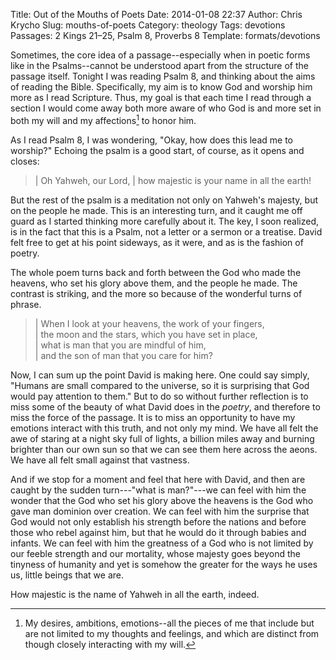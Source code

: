 Title: Out of the Mouths of Poets
Date: 2014-01-08 22:37
Author: Chris Krycho
Slug: mouths-of-poets
Category: theology
Tags: devotions
Passages: 2 Kings 21–25, Psalm 8, Proverbs 8
Template: formats/devotions

Sometimes, the core idea of a passage--especially when in poetic forms like in
the Psalms--cannot be understood apart from the structure of the passage itself.
Tonight I was reading Psalm 8, and thinking about the aims of reading the Bible.
Specifically, my aim is to know God and worship him more as I read Scripture.
Thus, my goal is that each time I read through a section I would come away both
more aware of who God is and more set in both my will and my
affections[^affections] to honor him.

As I read Psalm 8, I was wondering, "Okay, how does this lead me to worship?"
Echoing the psalm is a good start, of course, as it opens and closes:

> | Oh Yahweh, our Lord,
> |     how majestic is your name in all the earth!

But the rest of the psalm is a meditation not only on Yahweh's majesty, but on
the people he made. This is an interesting turn, and it caught me off guard as I
started thinking more carefully about it. The key, I soon realized, is in the
fact that this is a Psalm, not a letter or a sermon or a treatise. David felt
free to get at his point sideways, as it were, and as is the fashion of poetry.

The whole poem turns back and forth between the God who made the heavens, who
set his glory above them, and the people he made. The contrast is striking, and
the more so because of the wonderful turns of phrase.

> | When I look at your heavens, the work of your fingers,  
> |         the moon and the stars, which you have set in place,  
> |     what is man that you are mindful of him,  
> |         and the son of man that you care for him?

Now, I can sum up the point David is making here. One could say simply, "Humans
are small compared to the universe, so it is surprising that God would pay
attention to them."  But to do so without further reflection is to miss some of
the beauty of what David does in the *poetry*, and therefore to miss the force
of the passage. It is to miss an opportunity to have my emotions interact with
this truth, and not only my mind. We have all felt the awe of staring at a night
sky full of lights, a billion miles away and burning brighter than our own sun
so that we can see them here across the aeons. We have all felt small against
that vastness.

And if we stop for a moment and feel that here with David, and then are caught
by the sudden turn---"what is man?"---we can feel with him the wonder that the
God who set his glory above the heavens is the God who gave man dominion over
creation. We can feel with him the surprise that God would not only establish
his strength before the nations and before those who rebel against him, but that
he would do it through babies and infants. We can feel with him the greatness of
a God who is not limited by our feeble strength and our mortality, whose majesty
goes beyond the tinyness of humanity and yet is somehow the greater for the ways
he uses us, little beings that we are.

How majestic is the name of Yahweh in all the earth, indeed.

[^affections]: My desires, ambitions, emotions--all the pieces of me that
include but are not limited to my thoughts and feelings, and which are distinct
from though closely interacting with my will.